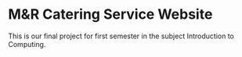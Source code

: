 # M&R Catering Service Website

This is our final project for first semester in the subject Introduction to Computing.
